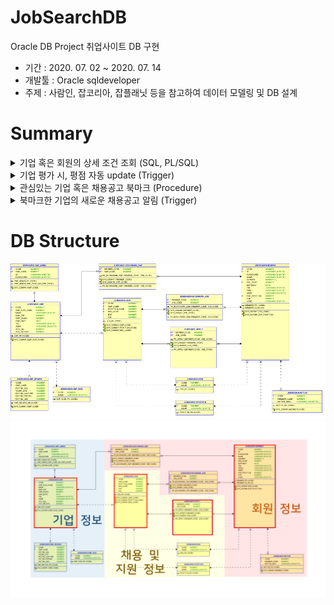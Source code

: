 # JobSearchDB
Oracle DB Project
취업사이트 DB 구현
- 기간 : 2020. 07. 02 ~ 2020. 07. 14
- 개발툴 : Oracle sqldeveloper
- 주제 : 사람인, 잡코리아, 잡플래닛 등을 참고하여 데이터 모델링 및 DB 설계

# Summary
<details markdown = "1">
<summary>기업 혹은 회원의 상세 조건 조회 (SQL, PL/SQL)</summary>

![image](pptImages/1.PNG)
![image](pptImages/2.PNG)

</details>

<details markdown = "1">
<summary>기업 평가 시, 평점 자동 update (Trigger)</summary>

![image](pptImages/3.PNG)

</details>

<details markdown = "1">
<summary>관심있는 기업 혹은 채용공고 북마크 (Procedure)</summary>

![image](pptImages/4.PNG)
![image](pptImages/5.PNG)

</details>

<details markdown = "1">
<summary>북마크한 기업의 새로운 채용공고 알림 (Trigger)</summary>

![image](pptImages/6.PNG)

</details>

# DB Structure
![imege](jobsearchERD.png)
![image](pptImages/0.PNG)
